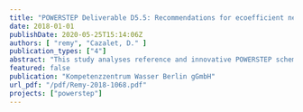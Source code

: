 ```yaml
---
title: "POWERSTEP Deliverable D5.5: Recommendations for ecoefficient new concepts of energy positive WWTP"
date: 2018-01-01
publishDate: 2020-05-25T15:14:06Z
authors: [ "remy", "Cazalet, D." ]
publication_types: ["4"]
abstract: "This study analyses reference and innovative POWERSTEP schemes for municipal WWTP in their environmental and economic impacts using life-cycle tools of Life Cycle Assessment and Life Cycle Costing. Based on hypothetical scenarios at defined boundary conditions for WWTP size, influent quality, and effluent discharge limits, multiple process schemes have been modelled in a mass and energy flow model with a benchmarking software for WWTPs. This process data forms the basis to calculate operational efforts, and it is amended by infrastructure data for material demand and related investment costs. In addition, specific data has been added based on results of the POWERSTEP project (e.g. for N2O emissions) or information from literature. The results show that innovative schemes with advanced primary treatment operate with a superior electricity balance compared to current state-of-the-art schemes for municipal wastewater treatment as a reference, increasing electrical self-sufficiency from 27-82% to 80-170%. The POWERSTEP schemes reach this goal without compromising effluent quality targets of the schemes, i.e. reaching the same effluent quality than before. Concentrated influent with high COD levels supports the POWERSTEP approach and enables highly energy efficient schemes. However, nitrogen removal has to be realized with mainstream anammox after enhanced carbon extraction from concentrated influent. This process is still under development, and its performance and stability should be further validated in full-scale references. Sidestream N removal, advanced control of COD extraction and partial bypass of primary treatment are other options to guarantee nitrogen removal after enhanced carbon extraction with conventional denitrification. In the life-cycle perspective, POWERSTEP schemes significantly decrease primary energy demand of WWTP operation by 29-134% compared to the reference. In favourable conditions, their superior electricity balance can fully compensate life-cycle energy demand for chemical production, sludge disposal and infrastructure, resulting in real energy-positive WWTP schemes. Greenhouse gas emissions can also be substantially reduced with POWERSTEP (- 6 to 43%) due to savings in grid electricity production. GHG benefits of POWERSTEP are smaller than energy benefits on a relative scale, because direct emissions such as N2O from biological N removal and mono-incineration also deliver a major contribution to overall GHG emission profiles, and they are not reduced with POWERSTEP. In contrast, POWERSTEP schemes with mainstream anammox will most likely increase N2O emissions, compensating a large part of the electricity-related benefits in GHG emissions. Total annual costs are in a comparable range for both reference and POWERSTEP schemes. While the latter decrease operational costs by 3-16% due to lower purchase of grid electricity, they require higher investment for primary treatment, increasing capital costs by 4-17%. Overall, effects of POWERSTEP on operational and capital costs off-set each other and result in a net increase of total annual costs of 2-7%, which is within the uncertainty range of this cost calculation. Higher electricity prices (> 0.12 €/kWh) will increase the positive impact of POWERSTEP on operating costs, resulting in fully costcompetitive eco-efficient WWTP schemes at power prices of 0.25 €/kWh. Final recommendations are derived on the way to develop eco-efficient WWTP schemes of the future."
featured: false
publication: "Kompetenzzentrum Wasser Berlin gGmbH"
url_pdf: "/pdf/Remy-2018-1068.pdf"
projects: ["powerstep"]
---
```


